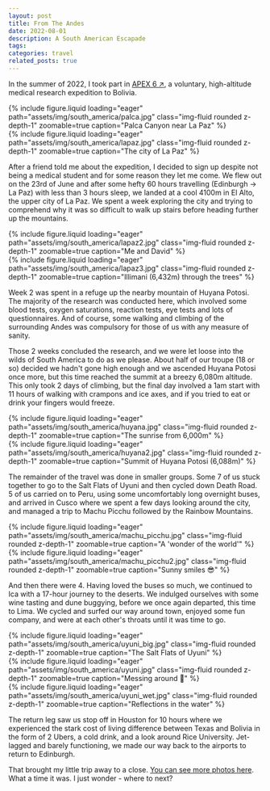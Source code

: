 ```yaml
---
layout: post
title: From The Andes
date: 2022-08-01
description: A South American Escapade
tags:
categories: travel
related_posts: true
---
```


In the summer of 2022, I took part in [APEX 6 ↗](https://www.altitude.org/apex-6), a voluntary, high-altitude medical research expedition to Bolivia.

<div class="row justify-content-center mt-4">
    <div class="col-sm-3 d-flex align-items-center">
        {% include figure.liquid loading="eager" path="assets/img/south_america/palca.jpg" class="img-fluid rounded z-depth-1" zoomable=true
        caption="Palca Canyon near La Paz" %}
    </div>
    <div class="col-sm-5 mt-3 mt-md-0 d-flex align-items-center">
        {% include figure.liquid loading="eager" path="assets/img/south_america/lapaz.jpg" class="img-fluid rounded z-depth-1" zoomable=true
        caption="The city of La Paz" %}
    </div>
</div>

After a friend told me about the expedition, I decided to sign up despite not being a medical student and for some reason they let me come. We flew out on the 23rd of June and after some hefty 60 hours travelling (Edinburgh -> La Paz) with less than 3 hours sleep, we landed at a cool 4100m in El Alto, the upper city of La Paz. We spent a week exploring the city and trying to comprehend why it was so difficult to walk up stairs before heading further up the mountains.

<div class="row mt-4 justify-content-center">
    <div class="col-sm-3 mt-3 mt-md-0 d-flex align-items-center">
        {% include figure.liquid loading="eager" path="assets/img/south_america/lapaz2.jpg" class="img-fluid rounded z-depth-1" zoomable=true
        caption="Me and David" %}
    </div>
    <div class="col-sm-4 mt-3 mt-md-0 d-flex align-items-center">
        {% include figure.liquid loading="eager" path="assets/img/south_america/lapaz3.jpg" class="img-fluid rounded z-depth-1" zoomable=true
        caption="Illimani (6,432m) through the trees" %}
    </div>
</div>

Week 2 was spent in a refuge up the nearby mountain of Huyana Potosi. The majority of the research was conducted here, which involved some blood tests, oxygen saturations, reaction tests, eye tests and lots of questionnaires. And of course, some walking and climbing of the surrounding Andes was compulsory for those of us with any measure of sanity.

Those 2 weeks concluded the research, and we were let loose into the wilds of South America to do as we please. About half of our troupe (18 or so) decided we hadn't gone high enough and we ascended Huyana Potosi once more, but this time reached the summit at a breezy 6,080m altitude. This only took 2 days of climbing, but the final day involved a 1am start with 11 hours of walking with crampons and ice axes, and if you tried to eat or drink your fingers would freeze.

<div class="row mt-4 justify-content-center">
    <div class="col-sm-4 mt-3 mt-md-0 d-flex align-items-center">
        {% include figure.liquid loading="eager" path="assets/img/south_america/huyana.jpg" class="img-fluid rounded z-depth-1" zoomable=true
        caption="The sunrise from 6,000m" %}
    </div>
    <div class="col-sm-4 mt-3 mt-md-0 d-flex align-items-center">
        {% include figure.liquid loading="eager" path="assets/img/south_america/huyana2.jpg" class="img-fluid rounded z-depth-1" zoomable=true
        caption="Summit of Huyana Potosi (6,088m)" %}
    </div>
</div>

The remainder of the travel was done in smaller groups. Some 7 of us stuck together to go to the Salt Flats of Uyuni and then cycled down Death Road. 5 of us carried on to Peru, using some uncomfortably long overnight buses, and arrived in Cusco where we spent a few days looking around the city, and managed a trip to Machu Picchu followed by the Rainbow Mountains.

<div class="row mt-4">
    <div class="col-sm-8 mt-3 mt-md-0 d-flex align-items-center">
        {% include figure.liquid loading="eager" path="assets/img/south_america/machu_picchu.jpg" class="img-fluid rounded z-depth-1" zoomable=true
        caption="A 'wonder of the world'" %}
    </div>
    <div class="col-sm-4 mt-3 mt-md-0 d-flex align-items-center">
        {% include figure.liquid loading="eager" path="assets/img/south_america/machu_picchu2.jpg" class="img-fluid rounded z-depth-1" zoomable=true
        caption="Sunny smiles 😎" %}
    </div>
</div>

And then there were 4. Having loved the buses so much, we continued to Ica with a 17-hour journey to the deserts. We indulged ourselves with some wine tasting and dune buggying, before we once again departed, this time to Lima. We cycled and surfed our way around town, enjoyed some fun company, and were at each other's throats until it was time to go.

<div class="row mt-4 justify-content-center">
    <div class="col-auto mt-3 mt-md-0 d-flex align-items-center">
        {% include figure.liquid loading="eager" path="assets/img/south_america/uyuni_big.jpg" class="img-fluid rounded z-depth-1" zoomable=true
        caption="The Salt Flats of Uyuni" %}
    </div>
</div>

<div class="row mt-4">
    <div class="col-sm mt-3 mt-md-0 d-flex align-items-center">
        {% include figure.liquid loading="eager" path="assets/img/south_america/uyuni.jpg" class="img-fluid rounded z-depth-1" zoomable=true
        caption="Messing around 📸" %}
    </div>
    <div class="col-sm mt-3 mt-md-0 d-flex align-items-center">
        {% include figure.liquid loading="eager" path="assets/img/south_america/uyuni_wet.jpg" class="img-fluid rounded z-depth-1" zoomable=true
        caption="Reflections in the water" %}
    </div>
</div>

The return leg saw us stop off in Houston for 10 hours where we experienced the stark cost of living difference between Texas and Bolivia in the form of 2 Ubers, a cold drink, and a look around Rice University. Jet-lagged and barely functioning, we made our way back to the airports to return to Edinburgh.

That brought my little trip away to a close. [You can see more photos here](https://photos.app.goo.gl/TiCwhrLdwmiQUaxk6). What a time it was. I just wonder - where to next?
